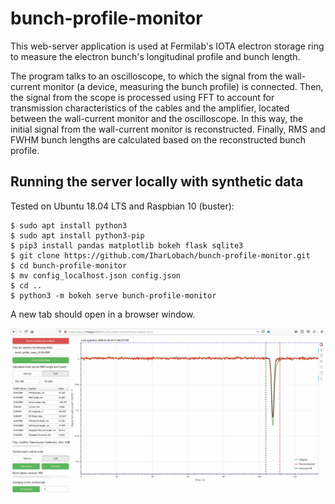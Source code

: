 # bunch-profile-monitor
This web-server application is used at Fermilab's IOTA electron storage ring to measure the electron bunch's longitudinal profile and bunch length.

The program talks to an oscilloscope, to which the signal from the wall-current monitor (a device, measuring the bunch profile) is connected. Then, the signal from the scope is processed using FFT to account for transmission characteristics of the cables and the amplifier, located between the wall-current monitor and the oscilloscope. In this way, the initial signal from the wall-current monitor is reconstructed. Finally, RMS and FWHM bunch lengths are calculated based on the reconstructed bunch profile.

## Running the server locally with synthetic data
Tested on Ubuntu 18.04 LTS and Raspbian 10 (buster):
```
$ sudo apt install python3
$ sudo apt install python3-pip
$ pip3 install pandas matplotlib bokeh flask sqlite3
$ git clone https://github.com/IharLobach/bunch-profile-monitor.git
$ cd bunch-profile-monitor
$ mv config_localhost.json config.json
$ cd ..
$ python3 -m bokeh serve bunch-profile-monitor
```
A new tab should open in a browser window.

![Demo](demo.gif)

